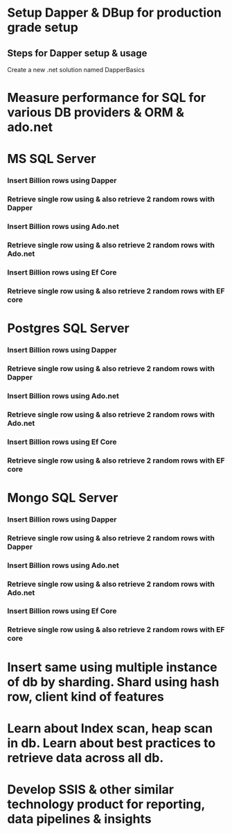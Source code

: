 # Setup Dapper & DBup for production grade setup
## Steps for Dapper setup & usage
Create a new .net solution named DapperBasics

# Measure performance for SQL for various DB providers & ORM & ado.net

# MS SQL Server
### Insert Billion rows using Dapper
### Retrieve single row using & also retrieve 2 random rows with Dapper
### Insert Billion rows using Ado.net
### Retrieve single row using & also retrieve 2 random rows with Ado.net
### Insert Billion rows using Ef Core
### Retrieve single row using & also retrieve 2 random rows with EF core


# Postgres SQL Server
### Insert Billion rows using Dapper
### Retrieve single row using & also retrieve 2 random rows with Dapper
### Insert Billion rows using Ado.net
### Retrieve single row using & also retrieve 2 random rows with Ado.net
### Insert Billion rows using Ef Core
### Retrieve single row using & also retrieve 2 random rows with EF core

# Mongo SQL Server
### Insert Billion rows using Dapper
### Retrieve single row using & also retrieve 2 random rows with Dapper
### Insert Billion rows using Ado.net
### Retrieve single row using & also retrieve 2 random rows with Ado.net
### Insert Billion rows using Ef Core
### Retrieve single row using & also retrieve 2 random rows with EF core

# Insert same using multiple instance of db by sharding. Shard using hash row, client kind of features
# Learn about Index scan, heap scan in db. Learn about best practices to retrieve data across all db.


# Develop SSIS & other similar technology product for reporting, data pipelines & insights